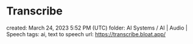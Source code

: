 # Transcribe

created: March 24, 2023 5:52 PM (UTC)
folder: AI Systems / AI | Audio | Speech
tags: ai, text to speech
url: https://transcribe.bloat.app/